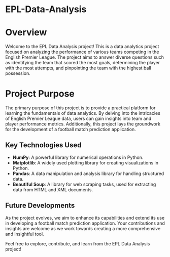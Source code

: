 # EPL-Data-Analysis
# Overview
Welcome to the EPL Data Analysis project! This is a data analytics project focused on analyzing the performance of various teams competing in the English Premier League. The project aims to answer diverse questions such as identifying the team that scored the most goals, determining the player with the most attempts, and pinpointing the team with the highest ball possession.

# Project Purpose
The primary purpose of this project is to provide a practical platform for learning the fundamentals of data analytics. By delving into the intricacies of English Premier League data, users can gain insights into team and player performance metrics. Additionally, this project lays the groundwork for the development of a football match prediction application.

## Key Technologies Used

- **NumPy**: A powerful library for numerical operations in Python.
- **Matplotlib**: A widely used plotting library for creating visualizations in Python.
- **Pandas**: A data manipulation and analysis library for handling structured data.
- **Beautiful Soup**: A library for web scraping tasks, used for extracting data from HTML and XML documents.

## Future Developments

As the project evolves, we aim to enhance its capabilities and extend its use in developing a football match prediction application. Your contributions and insights are welcome as we work towards creating a more comprehensive and insightful tool.

Feel free to explore, contribute, and learn from the EPL Data Analysis project!
